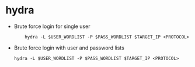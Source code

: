 # hydra

- Brute force login for single user

          hydra -L $USER_WORDLIST -P $PASS_WORDLIST $TARGET_IP <PROTOCOL>

- Brute force login with user and password lists

      hydra -L $USER_WORDLIST -P $PASS_WORDLIST $TARGET_IP <PROTOCOL>